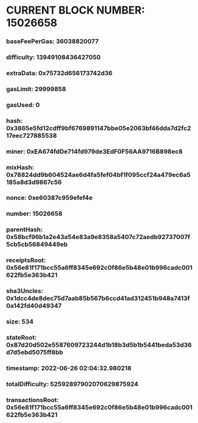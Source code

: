 # CURRENT BLOCK NUMBER: 15026658

### baseFeePerGas: 36038820077
### difficulty: 13949108436427050
### extraData: 0x75732d656173742d36
### gasLimit: 29999858
### gasUsed: 0
### hash: 0x3865e5fd12cdff9bf6769891147bbe05e2063bf46dda7d2fc217eec727885538
### miner: 0xEA674fdDe714fd979de3EdF0F56AA9716B898ec8
### mixHash: 0x78824dd9b604524ae6d4fa5fef04bf1f095ccf24a479ec6a5185a8d3d9867c56
### nonce: 0xe60387c959efef4e
### number: 15026658
### parentHash: 0x58bcf96b1a2e43a54e83a9e8358a5407c72aedb92737007f5cb5cb56849449eb
### receiptsRoot: 0x56e81f171bcc55a6ff8345e692c0f86e5b48e01b996cadc001622fb5e363b421
### sha3Uncles: 0x1dcc4de8dec75d7aab85b567b6ccd41ad312451b948a7413f0a142fd40d49347
### size: 534
### stateRoot: 0x87d20d502e5587609723244d1b18b3d5b1b5441beda53d36d7d5ebd5075ff8bb
### timestamp: 2022-06-26 02:04:32.980218
### totalDifficulty: 52592897902070629875924
### transactionsRoot: 0x56e81f171bcc55a6ff8345e692c0f86e5b48e01b996cadc001622fb5e363b421
